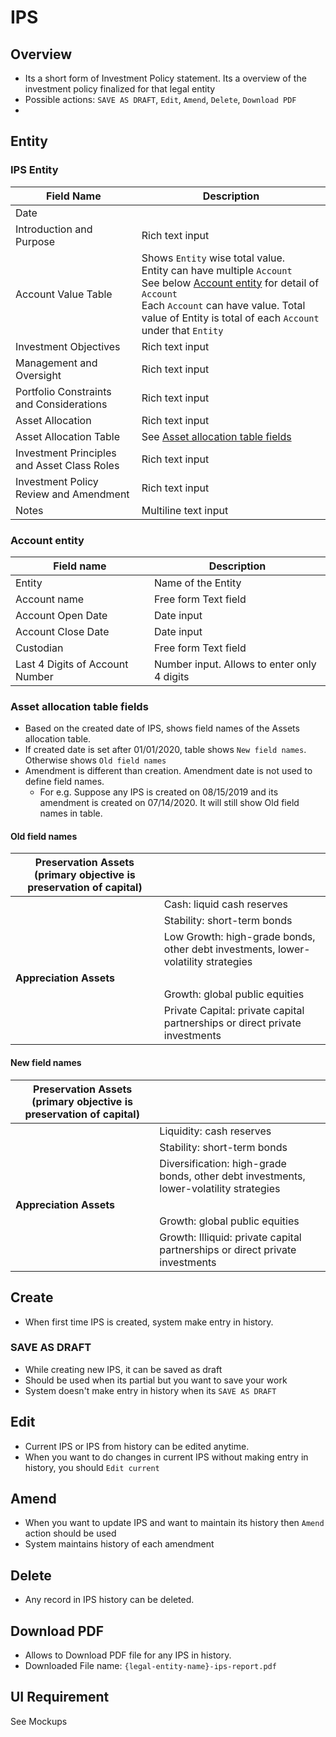 # IPS

## Overview

- Its a short form of Investment Policy statement. Its a overview of the investment policy finalized for that legal entity
- Possible actions: `SAVE AS DRAFT`, `Edit`, `Amend`,  `Delete`, `Download PDF`
- 

## Entity

### IPS Entity

| Field Name                                  | Description                                                  |
| ------------------------------------------- | ------------------------------------------------------------ |
| Date                                        |                                                              |
| Introduction and Purpose                    | Rich text input                                              |
| Account Value Table                         | Shows `Entity` wise total value.<br />Entity can have multiple `Account`<br />See below [Account entity](#account-entity) for detail of `Account`<br />Each `Account` can have value. Total value of Entity is total of  each `Account` under that `Entity` |
| Investment Objectives                       | Rich text input                                              |
| Management and Oversight                    | Rich text input                                              |
| Portfolio Constraints and Considerations    | Rich text input                                              |
| Asset Allocation                            | Rich text input                                              |
| Asset Allocation Table                      | See [Asset allocation table fields](#asset-allocation-table-fields) |
| Investment Principles and Asset Class Roles | Rich text input                                              |
| Investment Policy Review and Amendment      | Rich text input                                              |
| Notes                                       | Multiline text input                                         |

### Account entity

| Field name                      | Description                                 |
| ------------------------------- | ------------------------------------------- |
| Entity                          | Name of the Entity                          |
| Account name                    | Free form Text field                        |
| Account Open Date               | Date input                                  |
| Account Close Date              | Date input                                  |
| Custodian                       | Free form Text field                        |
| Last 4 Digits of Account Number | Number input. Allows to enter only 4 digits |



### Asset allocation table fields

- Based on the created date of IPS, shows field names of the Assets allocation table.
- If created date is set after 01/01/2020, table shows `New field names`. Otherwise shows `Old field names`
- Amendment is different than creation.  Amendment date is not used to define field names.
  - For e.g. Suppose any IPS is created on 08/15/2019 and its amendment is created on 07/14/2020. It will still show Old field names in table.



#### Old field names

| **Preservation Assets (primary objective is preservation of capital)** |                                                              |
| ------------------------------------------------------------ | ------------------------------------------------------------ |
|                                                              | Cash: liquid cash reserves                                   |
|                                                              | Stability: short-term bonds                                  |
|                                                              | Low Growth: high-grade bonds, other debt investments, lower-volatility strategies |
| **Appreciation Assets**                                      |                                                              |
|                                                              | Growth: global public equities                               |
|                                                              | Private Capital: private capital partnerships or direct private investments |

#### New field names

| **Preservation Assets (primary objective is preservation of capital)** |                                                              |
| ------------------------------------------------------------ | ------------------------------------------------------------ |
|                                                              | Liquidity: cash reserves                                     |
|                                                              | Stability: short-term bonds                                  |
|                                                              | Diversification: high-grade bonds, other debt investments, lower-volatility strategies |
| **Appreciation Assets**                                      |                                                              |
|                                                              | Growth: global public equities                               |
|                                                              | Growth: Illiquid: private capital partnerships or direct private investments |

## Create

- When first time IPS is created, system make entry in history.

### SAVE AS DRAFT

- While creating new IPS, it can be saved as draft
- Should be used when its partial but you want to save your work
- System doesn't make entry in history when its `SAVE AS DRAFT`

## Edit

- Current IPS or IPS from history can be edited anytime.
- When you want to do changes in current IPS without making entry in history, you should `Edit current`

## Amend

- When you want to update IPS and want to maintain its history then `Amend` action should be used
- System maintains history of each amendment 

## Delete

- Any record in IPS history can be deleted.

## Download PDF

- Allows to Download PDF file for any IPS in history.
- Downloaded File name: `{legal-entity-name}-ips-report.pdf`

## UI Requirement

See Mockups